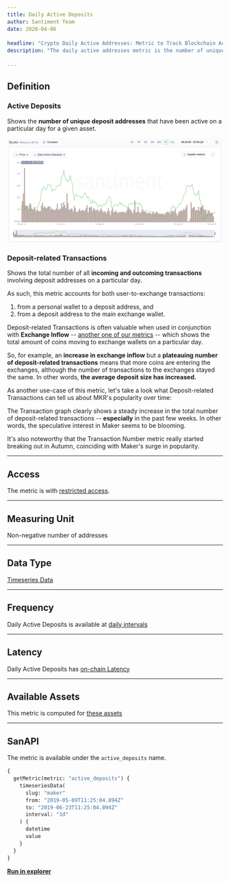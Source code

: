 ```yaml
---
title: Daily Active Deposits
author: Santiment Team
date: 2020-04-06

headline: "Crypto Daily Active Addresses: Metric to Track Blockchain Activity"
description: "The daily active addresses metric is the number of unique addresses participating in transactions during one day. Learn more about how we calculate it."

---
```


## Definition

### Active Deposits

Shows the **number of unique deposit addresses** that have been active on a
particular day for a given asset.

![ethereum daily active deposits](daily-active-deposits-ethereum.png)

### Deposit-related Transactions

Shows the total number of all **incoming and outcoming transactions** involving
deposit addresses on a particular day.

As such, this metric accounts for both user-to-exchange transactions:

1. from a personal wallet to a deposit address, and
2. from a deposit address to the main exchange wallet.

Deposit-related Transactions is often valuable when used in conjunction with
**Exchange Inflow** -- [another one of our
metrics](/metrics/exchange-flow-metrics) -- which shows the total amount of
coins moving to exchange wallets on a particular day.

So, for example, an **increase in exchange inflow** but a **plateauing number of
deposit-related transactions** means that more coins are entering the exchanges,
although the number of transactions to the exchanges stayed the same. In other
words, **the average deposit size has increased.**

As another use-case of this metric, let's take a look what Deposit-related
Transactions can tell us about MKR's popularity over time:

The Transaction graph clearly shows a steady increase in the total number of
deposit-related transactions -- **especially** in the past few weeks. In other
words, the speculative interest in Maker seems to be blooming.

It's also noteworthy that the Transaction Number metric really started breaking
out in Autumn, coinciding with Maker's surge in popularity.

---

## Access

The metric is with [restricted access](/metrics/details/access#restricted-access).

---

## Measuring Unit

Non-negative number of addresses

---

## Data Type

[Timeseries Data](/metrics/details/data-type#timeseries-data)

---

## Frequency

Daily Active Deposits is available at [daily intervals](/metrics/details/frequency#daily-frequency)

---

## Latency

Daily Active Deposits has [on-chain Latency](/metrics/details/latency#on-chain-latency)

---

## Available Assets

This metric is computed for [these
assets](<https://api.santiment.net/graphiql?variables=&query=%7B%0A%20%20getMetric(metric%3A%20%22active_deposits%22)%20%7B%0A%20%20%20%20metadata%20%7B%0A%20%20%20%20%20%20availableSlugs%0A%20%20%20%20%7D%0A%20%20%7D%0A%7D%0A>)

---

## SanAPI

The metric is available under the `active_deposits` name.

```graphql
{
  getMetric(metric: "active_deposits") {
    timeseriesData(
      slug: "maker"
      from: "2019-05-09T11:25:04.894Z"
      to: "2019-06-23T11:25:04.894Z"
      interval: "1d"
    ) {
      datetime
      value
    }
  }
}
```

[**Run in
explorer**](<https://api.santiment.net/graphiql?query=%7B%0A%20%20getMetric(metric%3A%20%22active_deposits%22)%20%7B%0A%20%20%20%20timeseriesData(%0A%20%20%20%20%20%20slug%3A%20%22maker%22%0A%20%20%20%20%20%20from%3A%20%222019-05-09T11%3A25%3A04.894Z%22%0A%20%20%20%20%20%20to%3A%20%222019-06-23T11%3A25%3A04.894Z%22%0A%20%20%20%20%20%20interval%3A%20%221d%22)%20%7B%0A%20%20%20%20%20%20%20%20datetime%0A%20%20%20%20%20%20%20%20value%0A%20%20%20%20%7D%0A%20%20%7D%0A%7D%0A>)
